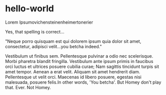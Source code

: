 # hello-world

Lorem Ipsumovichensteinenheimertonerier

Yes, that spelling is correct...

"Neque porro quisquam est qui dolorem ipsum quia dolor sit amet, consectetur, adipisci velit...you betcha indeed."

Vestibulum ut finibus sem. Pellentesque pulvinar a odio nec scelerisque. Morbi pharetra blandit fringilla. Vestibulum ante ipsum primis in faucibus orci luctus et ultrices posuere cubilia curae; Nam sagittis tincidunt turpis sit amet tempor. Aenean a erat velit. Aliquam sit amet hendrerit diam. Pellentesque ut velit orci. Maecenas id libero posuere, egestas nisi malesuada, posuere felis.In other words, 'You betcha'. But Homey don't play that. Ever. Not Homey.
